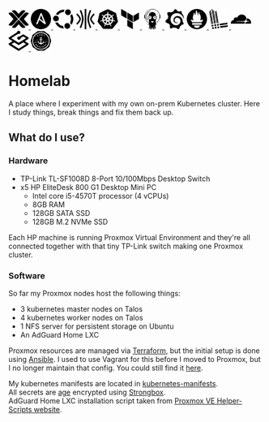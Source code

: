 <p align="left">
  <a href="https://www.proxmox.com/en/products/proxmox-virtual-environment/overview" target="_blank">
    <picture>
      <source srcset="docs/images/proxmox_light.svg" media="(prefers-color-scheme: dark)">
      <img src="docs/images/proxmox_dark.svg" width="40" height="40" title="Proxmox"/>
    </picture>
  </a>
  <a href="https://docs.ansible.com/ansible/latest/getting_started/index.html" target="_blank">
    <picture>
      <source srcset="docs/images/ansible_light.svg" media="(prefers-color-scheme: dark)">
      <img src="docs/images/ansible_dark.svg" width="40" height="40" title="Ansible"/>
    </picture>
  </a>
  <a href="https://ubuntu.com/download" target="_blank">
    <picture>
      <source srcset="docs/images/ubuntu_light.svg" media="(prefers-color-scheme: dark)">
      <img src="docs/images/ubuntu_dark.svg" width="40" height="40" title="Ubuntu"/>
    </picture>
  </a>
  <a href="https://www.talos.dev" target="_blank">
    <picture>
      <source srcset="docs/images/talos_light.svg" media="(prefers-color-scheme: dark)">
      <img src="docs/images/talos_dark.svg" width="40" height="40" title="Talos"/>
    </picture>
  </a>
  <a href="https://kubernetes.io" target="_blank">
    <picture>
      <source srcset="docs/images/kubernetes_light.svg" media="(prefers-color-scheme: dark)">
      <img src="docs/images/kubernetes_dark.svg" width="40" height="40" title="Kubernetes"/>
    </picture>
  </a>
  <a href="https://developer.hashicorp.com/terraform" target="_blank">
    <picture>
      <source srcset="docs/images/terraform_light.svg" media="(prefers-color-scheme: dark)">
      <img src="docs/images/terraform_dark.svg" width="40" height="40" title="Terraform"/>
    </picture>
  </a>
  <a href="https://argo-cd.readthedocs.io" target="_blank">
    <picture>
      <source srcset="docs/images/argo_light.svg" media="(prefers-color-scheme: dark)">
      <img src="docs/images/argo_dark.svg" width="40" height="40" title="ArgoCD"/>
    </picture>
  </a>
  <a href="https://grafana.com" target="_blank">
    <picture>
      <source srcset="docs/images/grafana_light.svg" media="(prefers-color-scheme: dark)">
      <img src="docs/images/grafana_dark.svg" width="40" height="40" title="Grafana"/>
    </picture>
  </a>
  <a href="https://prometheus.io" target="_blank">
    <picture>
      <source srcset="docs/images/prometheus_light.svg" media="(prefers-color-scheme: dark)">
      <img src="docs/images/prometheus_dark.svg" width="40" height="40" title="Prometheus"/>
    </picture>
  </a>
  <a href="https://grafana.com/docs/loki" target="_blank">
    <picture>
      <source srcset="docs/images/loki_light.svg" media="(prefers-color-scheme: dark)">
      <img src="docs/images/loki_dark.svg" width="40" height="40" title="Loki"/>
    </picture>
  </a>
  <a href="https://www.cloudflare.com" target="_blank">
    <picture>
      <source srcset="docs/images/cloudflare_light.svg" media="(prefers-color-scheme: dark)">
      <img src="docs/images/cloudflare_dark.svg" width="40" height="40" title="Cloudflare"/>
    </picture>
  </a>
  <a href="https://doc.traefik.io/traefik" target="_blank">
    <picture>
      <source srcset="docs/images/traefik_light.svg" media="(prefers-color-scheme: dark)">
      <img src="docs/images/traefik_dark.svg" width="40" height="40" title="Traefik"/>
    </picture>
  </a>
  <a href="https://cert-manager.io" target="_blank">
    <picture>
      <source srcset="docs/images/certmanager_light.svg" media="(prefers-color-scheme: dark)">
      <img src="docs/images/certmanager_dark.svg" width="40" height="40" title="cert-manager"/>
    </picture>
  </a>
</p>

# Homelab

A place where I experiment with my own on-prem Kubernetes cluster. Here I study
things, break things and fix them back up.

## What do I use?
### Hardware
- TP-Link TL-SF1008D 8-Port 10/100Mbps Desktop Switch
- x5 HP EliteDesk 800 G1 Desktop Mini PC
  - Intel core i5-4570T processor (4 vCPUs)
  - 8GB RAM
  - 128GB SATA SSD
  - 128GB M.2 NVMe SSD

Each HP machine is running Proxmox Virtual Environment and they're all connected
together with that tiny TP-Link switch making one Proxmox cluster.

### Software
So far my Proxmox nodes host the following things:
- 3 kubernetes master nodes on Talos
- 4 kubernetes worker nodes on Talos
- 1 NFS server for persistent storage on Ubuntu
- An AdGuard Home LXC 

Proxmox resources are managed via [Terraform](https://github.com/DTLP/homelab/tree/main/terraform),
but the initial setup is done using [Ansible](https://github.com/DTLP/homelab/tree/main/ansible). I used to use Vagrant for this before I moved to Proxmox, but I no
longer maintain that config. You could still find it [here](https://github.com/DTLP/homelab/tree/main/archive/vagrant).

My kubernetes manifests are located in [kubernetes-manifests](https://github.com/DTLP/homelab/tree/main/kubernetes-manifests).  
All secrets are [age](https://github.com/FiloSottile/age) encrypted using [Strongbox](https://github.com/uw-labs/strongbox).  
AdGuard Home LXC installation script taken from [Proxmox VE Helper-Scripts website](https://community-scripts.github.io/ProxmoxVE/scripts?id=adguard).

